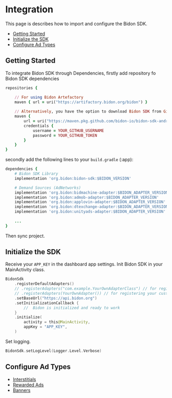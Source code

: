 # Integration

This page is describes how to import and configure the Bidon SDK. 

- [Getting Started](#getting-started) 
- [Initialize the SDK](#initialize-the-sdk)
- [Configure Ad Types](#configure-ad-types)
  
## Getting Started 

To integrate Bidon SDK through Dependencies, firstly add repository fo Bidon SDK dependencies
```ruby
repositories {

    // For using Bidon Artefactory
    maven { url = uri("https://artifactory.bidon.org/bidon") }
    
    // Alternatively, you have the option to download Bidon SDK from GitHub Packages using your credential
    maven {
        url = uri("https://maven.pkg.github.com/bidon-io/bidon-sdk-android")
        credentials {
            username = YOUR_GITHUB_USERNAME
            password = YOUR_GITHUB_TOKEN
        }
    }
}        
```

secondly add the following lines to your `build.gradle` (:app):

``` ruby
dependencies {
    # Bidon SDK Library
    implementation 'org.bidon:bidon-sdk:$BIDON_VERSION'

    # Demand Sources (AdNetworks)
    implementation 'org.bidon:bidmachine-adapter:$BIDON_ADAPTER_VERSION'
    implementation 'org.bidon:admob-adapter:$BIDON_ADAPTER_VERSION'
    implementation 'org.bidon:applovin-adapter:$BIDON_ADAPTER_VERSION'
    implementation 'org.bidon:dtexchange-adapter:$BIDON_ADAPTER_VERSION'
    implementation 'org.bidon:unityads-adapter:$BIDON_ADAPTER_VERSION'
    
    ... 
}

```
Then sync project.


## Initialize the SDK

Receive your `APP_KEY` in the dashboard app settings. Init Bidon SDK in your MainActivity class.

```kotlin
BidonSdk
    .registerDefaultAdapters()
    // .registerAdapters("com.example.YourOwnAdapterClass") // for registering your custom Adapter (AdNetwork) by class name
    // .registerAdapters(YourOwnAdapter()) // for registering your custom Adapter (AdNetwork) by instance. Instance should be initialized and ready to work
    .setBaseUrl("https://api.bidon.org")
    .setInitializationCallback {
        //  Bidon is initialized and ready to work
    }
    .initialize(
        activity = this@MainActivity,
        appKey = "APP_KEY",
    )
```

Set logging.
```kotlin
BidonSdk.setLogLevel(Logger.Level.Verbose)
```

## Configure Ad Types

- [Interstitials](ad-formats/interstitial.md)
- [Rewarded Ads](ad-formats/rewarded.md)
- [Banners](ad-formats/banner.md)
